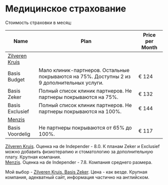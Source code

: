 # Медицинское страхование

Стоимость страховки в месяц:

| Name            	| Plan                                                                                                                                            	| Price per Month    	|
|-----------------	|---------------------------------------------------------------------------------------------------------------	|-------------------	|
| [Zilveren Kruis](https://www.zilverenkruis.nl/consumenten/zorgverzekering)  	| 	|          	|
| Basis Budget    	| Мало клиник-партнеров. Остальные покрываются на 75%. Доступны 2 из 9 дополнительных услуги.    |  € 124 	|
| Basis Zeker     	| Полный список клиник партнеров.  Не партнеры покрываются на 75%.   	|  € 132 	|
| Basis Exclusief 	| Полный список клиник партнеров. Не партнеры покрываются на 100%.    |  € 144  |
| [Menzis](https://www.menzis.nl) |               	|          	|
| Basis Voordelig 	| Не партнеры покрываются от 65% до 100%.  	|  € 117 	|

[Zilveren Kruis](https://www.zilverenkruis.nl/consumenten/zorgverzekering). Оценка на de Independer - 8.0. К планам Zeker и Exclusief можно добавить физиотерапию и стоматологию за дополнительную плату. Крупная компания.  
[Menzis](https://www.menzis.nl). Оценка на de Independer - 7.8. Компания среднего размера. 

Мой выбор - [Zilveren Kruis. Basis Zeker](https://www.zilverenkruis.nl/consumenten/zorgverzekering/basisverzekering/basis-zeker). Цена - как везде. Крупная компания, адекватный сайт, информация частично на английском.   
